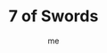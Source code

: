 ---
# basics
title     		 : "7 of Swords"
token					 : 'swords-07'
card_type			 : '' # major, minor, court
layout				 : "tarot-card"
author    		 : 'me'
one_liner 		 : "Dishonesty, presumption, sneakiness, assumptions"
images				 : ['/assets/images/tarot/rws/rw-swords-07.jpg']
keywords			 : ['dishonesty', 'presumption', 'sneakiness', 'assumptions']
url						 : 'tarot/cards/swords-07'
aliases				 : []

meaning_light  : "Refusing to do something dishonest, even when there’s no chance of ever being caught. Handling a difficult situation with finesse. Pointing out assumptions. Acting ethically in public and in private. Living a life that is beyond reproach."

meaning_shadow : "Stealing or lying. Doing whatever you can get away with, simply because you can. Looking for a way around consequences. Justifying wicked behavior by focusing on the wickedness of others. Failing to examine your own motives and prejudices."

# more detail
correspondence_planet 			: "Moon"
correspondence_astrological : "Aquarius"
correspondence_affirmation  : "I hold myself to the highest ethical standards."
correspondence_story 				: "The main character has an opportunity to win using dishonest means."

advice_relationships 	 : "If you could cheat and get away with it, would you? Your answer says a lot about you…and your sense of commitment. Secrets are toxic to healthy relationships. Act with integrity, and demand integrity in those closest to you. If you’ve wronged someone, accept the consequences."

advice_work 					 : "Embody honesty in the workplace. The smallest dishonest indulgence numbs the conscience, opening the door to larger abuses. Reign in a tendency to do as little as you can. Rather than “get by,” do your best, even if it won’t always be appreciated."

advice_spirituality 	 : "While you must not obsess on darkness, you must confront your own Shadow from time to time. To what extent do you live up to your own highest standards? In what situations is your dedication to Spirit challenged most? To gain strength, learn from your weaknesses."

advice_personal_growth : "You may fool others, but you cannot fool yourself. When you’re alone, how do you behave? Your answer will provide meaningful insights into your true character."

advice_fortune_telling : "Don’t assume people around you are worthy of your trust. Ask for an accounting of where people have been, and what they’ve been doing."

questions	: ["Do you see opportunities for short-term gains that might have long term consequences? How do you weigh the urgent versus the important?", "What assumptions am I making?", "How well-defined is my sense of ethics?", "How should I respond when I know others are breaking the rules?"]

# referenced in the symbols.toml data file
symbols	  : ['6', 'swords', 'sneaky-figure', 'tents']

# metadata
suppress_topnav : true
related_cards 	: []

---